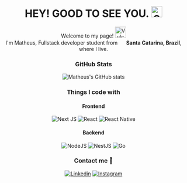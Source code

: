 <span align="center"> 

# HEY! GOOD TO SEE YOU. <img src="https://raw.githubusercontent.com/Tarikul-Islam-Anik/Animated-Fluent-Emojis/master/Emojis/Smilies/Smiling%20Face.png" alt="Smiling Face" width="30" height="30" />

<p>Welcome to my page! <img src="https://raw.githubusercontent.com/Tarikul-Islam-Anik/Animated-Fluent-Emojis/master/Emojis/Hand%20gestures/Vulcan%20Salute.png" alt="Vulcan Salute" width="30" height="30" /> </br>I'm Matheus, Fullstack developer student from <img src="https://cdn-icons-png.flaticon.com/512/3909/3909370.png" width="16"/> <b>Santa Catarina, Brazil</b>, where I live.</p>

###  GitHub Stats
![Matheus's GitHub stats](https://github-readme-stats.vercel.app/api?username=halkner&show_icons=true&theme=dark)


###  Things I code with

#### Frontend

![Next JS](https://img.shields.io/badge/Next-black?style=for-the-badge&logo=next.js&logoColor=white) ![React](https://img.shields.io/badge/react-%2320232a.svg?style=for-the-badge&logo=react&logoColor=%2361DAFB) ![React Native](https://img.shields.io/badge/react_native-%2320232a.svg?style=for-the-badge&logo=react&logoColor=%2361DAFB)

#### Backend

![NodeJS](https://img.shields.io/badge/Node.js-43853D?style=for-the-badge&logo=node.js&logoColor=white) ![NestJS](https://img.shields.io/badge/nestjs-%23E0234E.svg?style=for-the-badge&logo=nestjs&logoColor=white) ![Go](https://img.shields.io/badge/go-%2300ADD8.svg?style=for-the-badge&logo=go&logoColor=white)

### Contact me 🤙

[![Linkedin](https://img.shields.io/badge/LinkedIn-0077B5?style=for-the-badge&logo=linkedin&logoColor=white)](https://www.linkedin.com/in/matheus-adriano-martins-665b78183/) [![Instagram](https://img.shields.io/badge/Instagram-E4405F?style=for-the-badge&logo=instagram&logoColor=white)](https://www.instagram.com/math.adr/)

</span>
